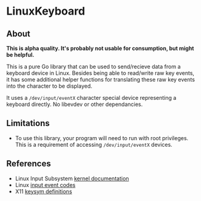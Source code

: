 # LinuxKeyboard

## About

**This is alpha quality. It's probably not usable for consumption, but might be helpful.**


This is a pure Go library that can be used to send/recieve data from a keyboard device in Linux. Besides being able to read/write raw key events, 
it has some additional helper functions for translating these raw key events into the character to be displayed.

It uses a `/dev/input/eventX` character special device representing a keyboard directly.  No libevdev or other dependancies.  

## Limitations
- To use this library, your program will need to run with root privileges.  This is a requirement of accessing `/dev/input/eventX` devices.

## References

- Linux Input Subsystem [kernel documentation](https://www.kernel.org/doc/html/latest/input/input_uapi.html)
- Linux [input event codes](https://github.com/torvalds/linux/blob/master/include/uapi/linux/input-event-codes.h)
- X11 [keysym definitions](https://cgit.freedesktop.org/xorg/proto/x11proto/tree/keysymdef.h)
